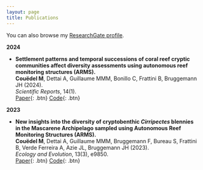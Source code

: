```yaml
---
layout: page
title: Publications
---
```


You can also browse my <a href="[https://scholar.google.co.in/citations?user=Z-7pPYEAAAAJ&hl=en](https://www.researchgate.net/profile/Marion-Couedel?ev=hdr_xprf&_tp=eyJjb250ZXh0Ijp7ImZpcnN0UGFnZSI6Il9kaXJlY3QiLCJwYWdlIjoiaG9tZSIsInBvc2l0aW9uIjoiZ2xvYmFsSGVhZGVyIn19)" target="_blank">ResearchGate profile</a>.
<br />

**2024**

- **Settlement patterns and temporal successions of coral reef cryptic communities affect diversity assessments using autonomous reef monitoring structures (ARMS).**  
  **Couëdel M**, Dettai A, Guillaume MMM, Bonillo C, Frattini B, Bruggemann JH (2024).  
  *Scientific Reports*, 14(1).  
  [Paper](https://www.nature.com/articles/s41598-024-76834-8){: .btn}
  [Code](https://github.com/Mcouedel/ARMS_metabarcoding_temporal){: .btn} 

**2023**

- **New insights into the diversity of cryptobenthic *Cirripectes* blennies in the Mascarene Archipelago sampled using Autonomous Reef Monitoring Structures (ARMS).**  
  **Couëdel M**, Dettai A, Guillaume MMM, Bruggemann F, Bureau S, Frattini B, Verde Ferreira A, Azie JL, Bruggemann JH (2023).  
  *Ecology and Evolution*, 13(3), e9850.  
  [Paper](https://doi.org/10.1002/ece3.9850){: .btn}
  [Code](https://github.com/Mcouedel/Couedel_etal2023_Cirripectes){: .btn} 
 

